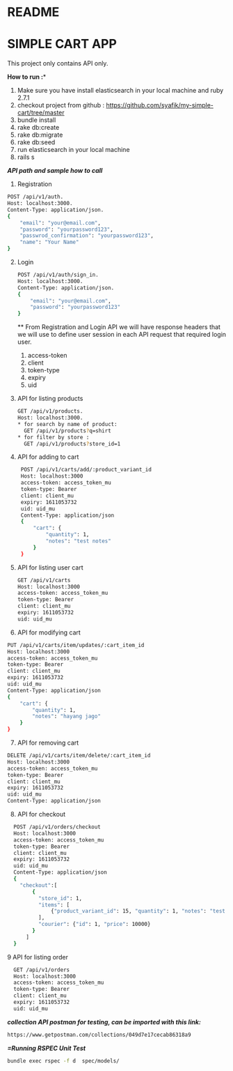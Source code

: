 # README

# SIMPLE CART APP
This project only contains API only.

**How to run :***
1. Make sure you have install elasticsearch in your local machine and ruby 2.7.1
2. checkout project from github : https://github.com/syafik/my-simple-cart/tree/master
3. bundle install
4. rake db:create
5. rake db:migrate
6. rake db:seed
7. run elasticsearch in your local machine
8. rails s

***API path and sample how to call***

1. Registration
  ```sh
  POST /api/v1/auth.
  Host: localhost:3000.
  Content-Type: application/json.
  { 
      "email": "your@email.com",
      "password": "yourpassword123",
      "passwrod_confirmation": "yourpassword123",
      "name": "Your Name"
  }
  ```
2. Login
    ```sh
    POST /api/v1/auth/sign_in.
    Host: localhost:3000.
    Content-Type: application/json.
    {
        "email": "your@email.com",
        "password": "yourpassword123"
    }
    ```
    ** From Registration and Login API we will have response headers that we will use to define user session in 
    each API request that required login user.
    1. access-token
    2. client
    3. token-type
    4. expiry
    5. uid

3. API for listing products
   ```sh
   GET /api/v1/products.
   Host: localhost:3000.
   * for search by name of product: 
     GET /api/v1/products?q=shirt
   * for filter by store : 
     GET /api/v1/products?store_id=1
    ```
4. API for adding to cart
   ```sh
    POST /api/v1/carts/add/:product_variant_id
    Host: localhost:3000
    access-token: access_token_mu
    token-type: Bearer
    client: client_mu
    expiry: 1611053732
    uid: uid_mu
    Content-Type: application/json
    {
        "cart": {
            "quantity": 1,
            "notes": "test notes"
        }
    }
    ```
5. API for listing user cart
    ```sh
   GET /api/v1/carts
   Host: localhost:3000
   access-token: access_token_mu
   token-type: Bearer
   client: client_mu
   expiry: 1611053732
   uid: uid_mu
   ```
6. API for modifying cart
  ```sh
  PUT /api/v1/carts/item/updates/:cart_item_id
  Host: localhost:3000
  access-token: access_token_mu
  token-type: Bearer
  client: client_mu
  expiry: 1611053732
  uid: uid_mu
  Content-Type: application/json
  {
      "cart": {
          "quantity": 1,
          "notes": "hayang jago"
      }
  }
  ```
7. API for removing cart
  ```sh
  DELETE /api/v1/carts/item/delete/:cart_item_id
  Host: localhost:3000
  access-token: access_token_mu
  token-type: Bearer
  client: client_mu
  expiry: 1611053732
  uid: uid_mu
  Content-Type: application/json
 ```
8. API for checkout
```sh
  POST /api/v1/orders/checkout
  Host: localhost:3000
  access-token: access_token_mu
  token-type: Bearer
  client: client_mu
  expiry: 1611053732
  uid: uid_mu
  Content-Type: application/json
  {
    "checkout":[
        {
          "store_id": 1, 
          "items": [
              {"product_variant_id": 15, "quantity": 1, "notes": "test order"}
          ], 
          "courier": {"id": 1, "price": 10000}
        }
      ]
  } 
```
9 API for listing order
```sh
  GET /api/v1/orders 
  Host: localhost:3000
  access-token: access_token_mu
  token-type: Bearer
  client: client_mu
  expiry: 1611053732
  uid: uid_mu
  ```
  ***collection API postman for testing, can be imported with this link:***
  ```sh 
  https://www.getpostman.com/collections/049d7e17cecab86318a9
  ```
***=Running RSPEC Unit Test***
```sh
bundle exec rspec -f d  spec/models/
```
